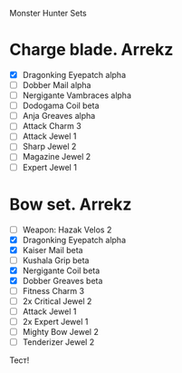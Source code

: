 Monster Hunter Sets

# Charge blade. Arrekz
- [x] Dragonking Eyepatch alpha
- [ ] Dobber Mail alpha
- [ ] Nergigante Vambraces alpha
- [ ] Dodogama Coil beta
- [ ] Anja Greaves alpha
- [ ] Attack Charm 3
- [ ] Attack Jewel 1
- [ ] Sharp Jewel 2
- [ ] Magazine Jewel 2
- [ ] Expert Jewel 1

# Bow set. Arrekz
- [ ] Weapon: Hazak Velos 2
- [x] Dragonking Eyepatch alpha
- [x] Kaiser Mail beta
- [ ] Kushala Grip beta
- [x] Nergigante Coil beta
- [x] Dobber Greaves beta
- [ ] Fitness Charm 3
- [ ] 2x Critical Jewel 2
- [ ] Attack Jewel 1
- [ ] 2x Expert Jewel 1
- [ ] Mighty Bow Jewel 2
- [ ] Tenderizer Jewel 2

Тест!
